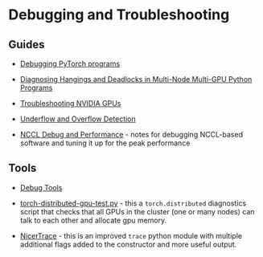 # Debugging and Troubleshooting


## Guides

- [Debugging PyTorch programs](./pytorch.md)

- [Diagnosing Hangings and Deadlocks in Multi-Node Multi-GPU Python Programs](./torch-distributed-hanging-solutions.md)

- [Troubleshooting NVIDIA GPUs](../accelerator/nvidia/debug.md)

- [Underflow and Overflow Detection](./underflow_overflow.md)

- [NCCL Debug and Performance](./nccl-performance-debug.md) - notes for debugging NCCL-based software and tuning it up for the peak performance


## Tools

- [Debug Tools](./tools.md)

- [torch-distributed-gpu-test.py](./torch-distributed-gpu-test.py) - this a `torch.distributed` diagnostics
  script that checks that all GPUs in the cluster (one or many nodes) can talk to each other and allocate gpu memory.

- [NicerTrace](./NicerTrace.py) - this is an improved `trace` python module with multiple additional flags added to the constructor and more useful output.
